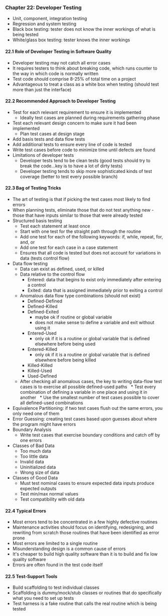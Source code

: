 ### Chapter 22: Developer Testing
* Unit, component, integration testing
* Regression and system testing
* Black box testing: tester does not know the inner workings of what is being tested
* White/glass box testing: tester knows the inner workings

#### 22.1 Role of Developer Testing in Software Quality
* Developer testing may not catch all error cases
* It requires testers to think about breaking code, which runs counter to the way in which code is normally written
* Test code should comprise 8-25% of total time on a project
* Advantageous to treat a class as a white box when testing (should test more than just the interface)

#### 22.2 Recommended Approach to Developer Testing
* Test for each relevant requirement to ensure it is implemented 
  * Ideally test cases are planned during requirements gathering phase
* Test each relevant design concern to make sure it had been implemented 
  * Plan test cases at design stage
* Add basis tests and data flow tests
* Add additional tests to ensure every line of code is tested
* Write test cases before code to minimize time until defects are found
* Limitations of developer tests
  * Developer tests tend to be clean tests (good tests should try to break the code...key is to have a lot of dirty tests)
  * Developer testing tends to skip more sophisticated kinds of test coverage (better to test every possible branch)

#### 22.3 Bag of Testing Tricks
* The art of testing is that if picking the test cases most likely to find errors
* When planning tests, eliminate those that do not test anything new - those that have inputs similar to those that were already tested
* Structured basis testing
  * Test each statement at least once
  * Start with one test for the straight path through the routine 
  * Add one test for each of the following keywords: if, while, repeat, for, and, or
  * Add one test for each case in a case statement 
  * Ensures that all code is tested but does not account for variations in data (tests control flow)
* Data flow testing
  * Data can exist as defined, used, or killed
  * Data relative to the control flow
    * Entered: data that begins to exist only immediately after entering a control
    * Exited: data that is assigned immediately prior to exiting a control
  * Anomalous data flow type combinations (should not exist)
    * Defined-Defined
    * Defined-Killed
    * Defined-Exited
      * maybe ok if routine or global variable
      * does not make sense to define a variable and exit without using it
    * Entered-Used
      * only ok if it is a routine or global variable that is defined elsewhere before being used
    * Entered-Killed
      * only ok if it is a routine or global variable that is defined elsewhere before being killed
    * Killed-Killed
    * Killed-Used
    * Used-Defined
  * After checking all anomalous cases, the key to writing data-flow test cases is to exercise all possible defined-used paths    * Test every combination of defining a variable in one place and using it in another    * Use the smallest number of test cases possible to cover all defined-used combinations
* Equivalence Partitioning: if two test cases flush out the same errors, you only need one of them
* Error Guessing: creating test cases based upon guesses about where the program might have errors 
* Boundary Analysis
  * Write test cases that exercise boundary conditions and catch off by one errors
* Classes of Bad Data
  * Too much data
  * Too little data
  * Invalid data
  * Uninitialized data
  * Wrong size of data
* Classes of Good Data
  * Must test nominal cases to ensure expected data inputs produce expected outputs
  * Test min/max normal values
  * Test compatibility with old data

#### 22.4 Typical Errors
* Most errors tend to be concentrated in a few highly defective routines
* Maintenance activities should focus on identifying, redesigning, and rewriting from scratch those routines that have been identified as error prone
* Most errors are limited to a single routine
* Misunderstanding design is a common cause of errors
* It's cheaper to build high quality software than it is to build and fix low quality software
* Errors are often found in the test code itself

#### 22.5 Test-Support Tools
* Build scaffolding to test individual classes
* Scaffolding is dummy/mock/stub classes or routines that do specifically what you need to set up tests
* Test harness is a fake routine that calls the real routine which is being tested
